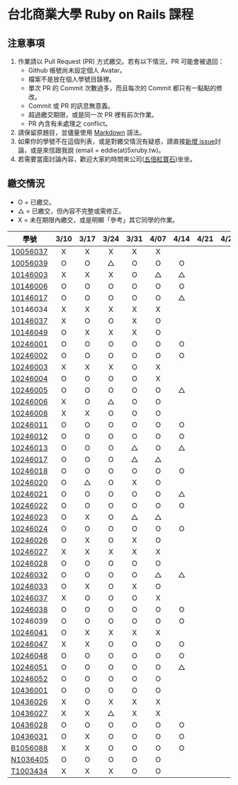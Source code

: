 # 台北商業大學 Ruby on Rails 課程

## 注意事項

1. 作業請以 Pull Request (PR) 方式繳交。若有以下情況，PR 可能會被退回：
   * Github 帳號尚未設定個人 Avatar。
   * 檔案不是放在個人學號目錄裡。
   * 單次 PR 的 Commit 次數過多，而且每次的 Commit 都只有一點點的修改。
   * Commit 或 PR 的訊息無意義。
   * 超過繳交期限，或是同一次 PR 裡有前次作業。
   * PR 內含有未處理之 conflict。
2. 請保留原題目，並儘量使用 [Markdown](http://daringfireball.net/projects/markdown/) 語法。
3. 如果你的學號不在這個列表，或是對繳交情況有疑惑，請直接[新增 issue](https://github.com/kaochenlong/ntub_homework/issues/new)討論，或是來信跟我說 (email = eddie(at)5xruby.tw)。
4. 若需要當面討論內容，歡迎大家約時間來公司([五倍紅寶石](https://5xruby.tw/))坐坐。

## 繳交情況

* O = 已繳交。
* △ = 已繳交，但內容不完整或需修正。
* X = 未在期限內繳交，或是明顯「參考」其它同學的作業。

| 學號      |  3/10  |  3/17  |  3/24  |  3/31  |  4/07  |  4/14  |  4/21  |  4/28  |  5/05  |  5/12  |  5/19  |  5/26  |
| --------- |:------:|:------:|:------:|:------:|:------:|:------:|:------:|:------:|:------:|:------:|:------:|:------:|
| [10056037](https://github.com/Kelvin513)  | X | X | X | X | X |        |        |        |        |        |        |        |
| [10056039](https://github.com/michael85731)  | O | O | △ | O | O | O |        |        |        |        |        |        |
| [10146003](https://github.com/r3850355)  | X | X | X | O | △ | △ |        |        |        |        |        |        |
| [10146006](https://github.com/benjak135765)  | O | O | O | O | O | O |        |        |        |        |        |        |
| [10146017](https://github.com/zerox12311)  | O | O | O | O | O | △ |        |        |        |        |        |        |
| 10146034  | X | X | X | X | X |        |        |        |        |        |        |        |
| [10146037](https://github.com/a31011andy)  |   X    |   O    |   O    |   X    |   O   |        |        |        |        |        |        |        |
| [10146049](https://github.com/BrookJ)  |   O    |   X    |   X    |    X   |    O   |        |        |        |        |        |        |        |
| [10246001](https://github.com/Lai10)  | O | O | O | O | O | O |        |        |        |        |        |        |
| [10246002](https://github.com/fanyaping)  | O | O | O | O | O | O |        |        |        |        |        |        |
| [10246003](https://github.com/r3850355)  | X | X | X | O | X |        |        |        |        |        |        |        |
| [10246004](https://github.com/Casky1108)  | O | O | O | O | X |        |        |        |        |        |        |        |
| [10246005](https://github.com/OtakuXavier)  | O | O | O | O | O | △ |        |        |        |        |        |        |
| [10246006](https://github.com/taiwanboy)  |   X    |   O    |   △   |    O   |   O   |        |        |        |        |        |        |        |
| [10246008](https://github.com/a36love3)  |   X    |   X    |    O   |   O     |    O   |        |        |        |        |        |        |        |
| [10246011](https://github.com/lin19960729)  |   O    |   O    |   O    |   O    |   O    |   O    |        |        |        |        |        |        |
| [10246012](https://github.com/stefsun1126)  |   O    |   O    |   O    |    O   |   O    |   O    |        |        |        |        |        |        |
| [10246013](https://github.com/10246013)  |   O    |   O    |    O   |   △   |    O   |   △    |        |        |        |        |        |        |
| [10246017](https://github.com/a9261020)  |   O    |   O    |    O   |   △    |   △    |        |        |        |        |        |        |        |
| [10246018](https://github.com/shuzhenWu)  |   O    |   O    |   O    |   O    |   O    |   O   |        |        |        |        |        |        |
| [10246020](https://github.com/z789000d)  |   O    |   △    |    O   |   X    |   O    |        |        |        |        |        |        |        |
| [10246021](https://github.com/yulilin)  |   O    |   O    |    O   |    O   |    O   |   △    |        |        |        |        |        |        |
| [10246022](https://github.com/w6812763cm)  |   O    |   O    |   O    |   O    |    O    |   O  |        |        |        |        |        |        |
| [10246023](https://github.com/tsy9005)  |   O    |   X    |    O   |    △   |    △   |        |        |        |        |        |        |        |
| [10246024](https://github.com/k19953014)  |   O    |   O    |   O    |   O    |    O   |   O   |        |        |        |        |        |        |
| [10246026](https://github.com/tim64195419)  |   O    |   X    |   O   |   X    |   O    |        |        |        |        |        |        |        |
| [10246027](https://github.com/s033742458)  |   X    |   X    |   X    |   X    |   X    |        |        |        |        |        |        |        |
| [10246028](https://github.com/ntub10246028)  |   O    |   O    |   O    |    O   |    O   |        |        |        |        |        |        |        |
| [10246032](https://github.com/lambdaTW)  |   O    |   O    |   O    |    O   |    △   |   △    |        |        |        |        |        |        |
| [10246033](https://github.com/louis0630)  |   O    |   X    |    O   |   X    |   O    |        |        |        |        |        |        |        |
| [10246037](https://github.com/withney93) |   X    |   O    |   O    |   O    |   X    |        |        |        |        |        |        |        |
| [10246038](https://github.com/zhongyixuan)  |   O    |   O    |   O    |   O    |   O    |   O   |        |        |        |        |        |        |
| 10246039  |   O    |   O    |   O    |   O    |    O   |   O   |        |        |        |        |        |        |
| [10246041](https://github.com/x252566)  |   O    |   X    |   X    |   X    |   X    |        |        |        |        |        |        |        |
| [10246047](https://github.com/afresh30508)  |   X    |   X    |   O    |    O   |   O    |    O   |        |        |        |        |        |        |
| [10246048](https://github.com/tyu012206)  |   O    |   O    |    O   |    O   |    O   |   O   |        |        |        |        |        |        |
| [10246051](https://github.com/jiaxinxin)  |   O    |   O    |    O   |    O   |    O   |   △    |        |        |        |        |        |        |
| [10246052](https://github.com/zz5826578)  |   O    |   O    |   O    |    O   |    O   |        |        |        |        |        |        |        |
| [10436001](https://github.com/p129894881)  |   O    |   O    |   O    |    O   |   O    |        |        |        |        |        |        |        |
| [10436026](https://github.com/artery11348)  |   X    |   O    |   X    |   X    |   X    |        |        |        |        |        |        |        |
| [10436027](https://github.com/s033742458)  |   X    |   X    |   △    |   X    |   X    |        |        |        |        |        |        |        |
| [10436028](https://github.com/Hsiao-Chin-Liang)  |   O    |   O    |   O    |   O    |    O   |   O   |        |        |        |        |        |        |
| [10436031](https://github.com/Lin-Zuyang)  | O | X | O | O | O | O |        |        |        |        |        |        |
| [B1056088](https://github.com/jc-hsu)  |   X    |   X    |   O    |   O    |    O   |   O   |        |        |        |        |        |        |
| [N1036405](https://github.com/silvia0223y)  |   O    |   O    |   O    |   O    |   O    |        |        |        |        |        |        |        |
| [T1003434](https://github.com/telsaiori)  |   X    |   X    |   X    |   O    |    O   |        |        |        |        |        |        |        |
